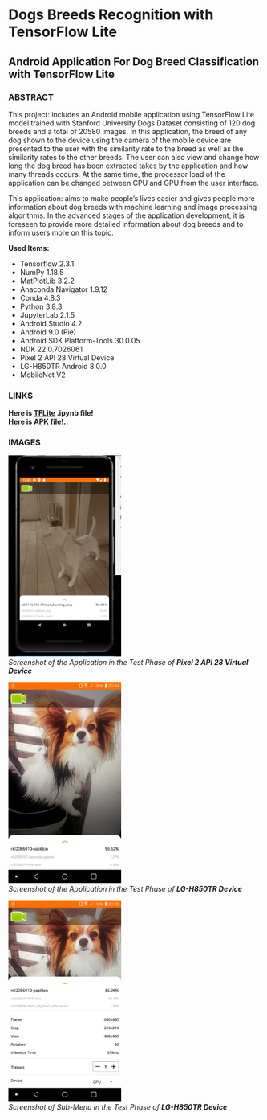 # Dogs Breeds Recognition with TensorFlow Lite

## Android Application For Dog Breed Classification with TensorFlow Lite

### ABSTRACT

This project: includes an Android mobile application using TensorFlow Lite model trained with Stanford University Dogs Dataset consisting of 120 dog breeds and a total of 20580 images. In this application, the breed of any dog shown to the device using the camera of the mobile device are presented to the user with the similarity rate to the breed as well as the similarity rates to the other breeds. The user can also view and change how long the dog breed has been extracted takes by the application and how many threads occurs. At the same time, the processor load of the application can be changed between CPU and GPU from the user interface.

This application: aims to make people’s lives easier and gives people more information about dog breeds with machine learning and image processing algorithms. In the advanced stages of the application development, it is foreseen to provide more detailed information about dog breeds and to inform users more on this topic.

**Used Items:**

* Tensorflow 2.3.1
* NumPy 1.18.5
* MatPlotLib 3.2.2
* Anaconda Navigator 1.9.12
* Conda 4.8.3
* Python 3.8.3
* JupyterLab 2.1.5
* Android Studio 4.2
* Android 9.0 (Pie)
* Android SDK Platform-Tools 30.0.05
* NDK 22.0.7026061
* Pixel 2 API 28 Virtual Device
* LG-H850TR Android 8.0.0
* MobileNet V2

### LINKS
**Here is [TFLite](https://github.com/mahmutcankurt/DogBreedRecognitionWithTensorflowLite/blob/master/dog_breed_tf_lite.ipynb) .ipynb file!**<br>
**Here is [APK](https://github.com/mahmutcankurt/DogBreedRecognitionWithTensorflowLite/blob/master/TFLite-Dogs-Breeds-Recognition.apk) file!..**

### IMAGES
<img src="https://github.com/mahmutcankurt/DogBreedRecognitionWithTensorflowLite/blob/master/1.png" width="225" height="400" /><br>
_Screenshot of the Application in the Test Phase of **Pixel 2 API 28 Virtual Device**_<br>

<img src="https://github.com/mahmutcankurt/DogBreedRecognitionWithTensorflowLite/blob/master/2.png" width="225" height="400" /><br>
_Screenshot of the Application in the Test Phase of **LG-H850TR Device**_<br>

<img src="https://github.com/mahmutcankurt/DogBreedRecognitionWithTensorflowLite/blob/master/3.png" width="225" height="400" /><br>
_Screenshot of Sub-Menu in the Test Phase of **LG-H850TR Device**_<br>
